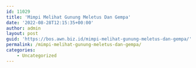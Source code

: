 ```yaml
---
id: 11029
title: 'Mimpi Melihat Gunung Meletus Dan Gempa'
date: '2022-08-28T12:15:35+00:00'
author: admin
layout: post
guid: 'https://bos.awn.biz.id/mimpi-melihat-gunung-meletus-dan-gempa/'
permalink: /mimpi-melihat-gunung-meletus-dan-gempa/
categories:
    - Uncategorized
---
```


